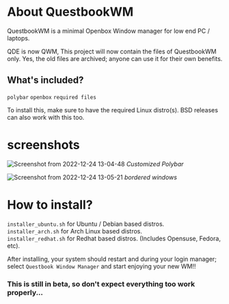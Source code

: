 # About QuestbookWM

QuestbookWM is a minimal Openbox Window manager for low end PC / laptops.

QDE is now QWM, This project will now contain the files of QuestbookWM only. Yes, the old files are archived; anyone can use it for their own benefits.


## What's included?
```polybar```
```openbox```
```required files```

To install this, make sure to have the required Linux distro(s). BSD releases can also work with this too.

# screenshots
![Screenshot from 2022-12-24 13-04-48](https://user-images.githubusercontent.com/61961329/209450052-f3a98a18-f966-460b-824c-b88d3da70549.png) *Customized Polybar*

![Screenshot from 2022-12-24 13-05-21](https://user-images.githubusercontent.com/61961329/209450059-e42e306c-ae2b-493d-8946-68244b4dc72a.png) *bordered windows*


# How to install?
```installer_ubuntu.sh``` for Ubuntu / Debian based distros.<br>
```installer_arch.sh``` for Arch Linux based distros.<br>
```installer_redhat.sh``` for Redhat based distros. (Includes Opensuse, Fedora, etc).

After installing, your system should restart and during your login manager; select ```Questbook Window Manager``` and start enjoying your new WM!!

### This is still in beta, so don't expect everything too work properly...
